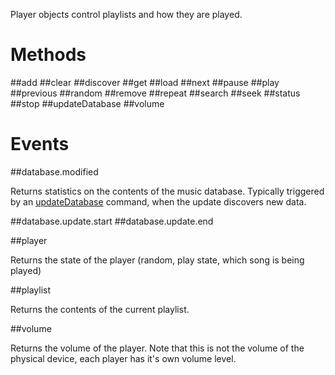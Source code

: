 Player objects control playlists and how they are played.

# Methods

##add
##clear
##discover
##get
##load
##next
##pause
##play
##previous
##random
##remove
##repeat
##search
##seek
##status
##stop
##updateDatabase
##volume

# Events

##database.modified

Returns statistics on the contents of the music database. Typically triggered by
an [updateDatabase](#updatedatabase) command, when the update discovers new data.

##database.update.start
##database.update.end

##player

Returns the state of the player (random, play state, which song is being played)

##playlist

Returns the contents of the current playlist.

##volume

Returns the volume of the player. Note that this is not the volume of the
physical device, each player has it's own volume level.

